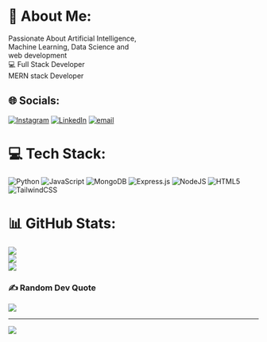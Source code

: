 # 💫 About Me:
Passionate About Artificial Intelligence,<br>Machine Learning, Data Science and <br>web development <br>💻 Full Stack Developer<br>MERN stack Developer<br>


## 🌐 Socials:
[![Instagram](https://img.shields.io/badge/Instagram-%23E4405F.svg?logo=Instagram&logoColor=white)](https://instagram.com/a_m_aa_n_14) [![LinkedIn](https://img.shields.io/badge/LinkedIn-%230077B5.svg?logo=linkedin&logoColor=white)](https://linkedin.com/in/amaan-zaidi-1214801b9) [![email](https://img.shields.io/badge/Email-D14836?logo=gmail&logoColor=white)](mailto:amaan.zaidi05@gmail.com) 

# 💻 Tech Stack:
![Python](https://img.shields.io/badge/python-3670A0?style=flat&logo=python&logoColor=ffdd54) ![JavaScript](https://img.shields.io/badge/javascript-%23323330.svg?style=flat&logo=javascript&logoColor=%23F7DF1E) ![MongoDB](https://img.shields.io/badge/MongoDB-%234ea94b.svg?style=flat&logo=mongodb&logoColor=white) ![Express.js](https://img.shields.io/badge/express.js-%23404d59.svg?style=flat&logo=express&logoColor=%2361DAFB) ![NodeJS](https://img.shields.io/badge/node.js-6DA55F?style=flat&logo=node.js&logoColor=white) ![HTML5](https://img.shields.io/badge/html5-%23E34F26.svg?style=flat&logo=html5&logoColor=white) ![TailwindCSS](https://img.shields.io/badge/tailwindcss-%2338B2AC.svg?style=flat&logo=tailwind-css&logoColor=white)
# 📊 GitHub Stats:
![](https://github-readme-stats.vercel.app/api?username=amaan1114&theme=tokyonight&hide_border=false&include_all_commits=false&count_private=false)<br/>
![](https://nirzak-streak-stats.vercel.app/?user=amaan1114&theme=tokyonight&hide_border=false)<br/>
![](https://github-readme-stats.vercel.app/api/top-langs/?username=amaan1114&theme=tokyonight&hide_border=false&include_all_commits=false&count_private=false&layout=compact)

### ✍️ Random Dev Quote
![](https://quotes-github-readme.vercel.app/api?type=horizontal&theme=radical)

---
[![](https://visitcount.itsvg.in/api?id=amaan1114&icon=0&color=0)](https://visitcount.itsvg.in)

<!-- Proudly created with GPRM ( https://gprm.itsvg.in ) -->
